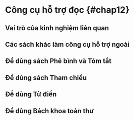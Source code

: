 
# Công cụ hỗ trợ đọc {#chap12}

## Vai trò của kinh nghiệm liên quan

## Các sách khác làm công cụ hỗ trợ ngoài

## Để dùng sách Phê bình và Tóm tắt

## Để dùng sách Tham chiếu

## Để dùng Từ điển

## Để dùng Bách khoa toàn thư